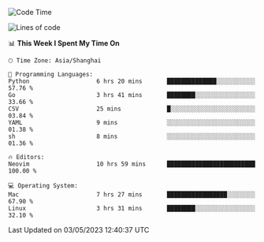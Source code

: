 <!--START_SECTION:waka-->
![Code Time](http://img.shields.io/badge/Code%20Time-1%2C334%20hrs%2019%20mins-blue)

![Lines of code](https://img.shields.io/badge/From%20Hello%20World%20I%27ve%20Written-269.3%20thousand%20lines%20of%20code-blue)

📊 **This Week I Spent My Time On** 

```text
🕑︎ Time Zone: Asia/Shanghai

💬 Programming Languages: 
Python                   6 hrs 20 mins       ██████████████░░░░░░░░░░░   57.76 % 
Go                       3 hrs 41 mins       ████████░░░░░░░░░░░░░░░░░   33.66 % 
CSV                      25 mins             █░░░░░░░░░░░░░░░░░░░░░░░░   03.84 % 
YAML                     9 mins              ░░░░░░░░░░░░░░░░░░░░░░░░░   01.38 % 
sh                       8 mins              ░░░░░░░░░░░░░░░░░░░░░░░░░   01.36 % 

🔥 Editors: 
Neovim                   10 hrs 59 mins      █████████████████████████   100.00 % 

💻 Operating System: 
Mac                      7 hrs 27 mins       █████████████████░░░░░░░░   67.90 % 
Linux                    3 hrs 31 mins       ████████░░░░░░░░░░░░░░░░░   32.10 % 
```


 Last Updated on 03/05/2023 12:40:37 UTC
<!--END_SECTION:waka-->
